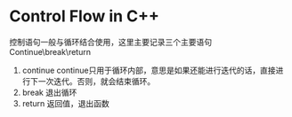 # Control Flow in C++

控制语句一般与循环结合使用，这里主要记录三个主要语句Continue\break\return

1. continue
   continue只用于循环内部，意思是如果还能进行迭代的话，直接进行下一次迭代。否则，就会结束循环。
2. break
   退出循环
3. return
   返回值，退出函数
